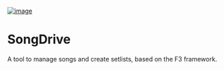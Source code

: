 [![image](https://user-images.githubusercontent.com/5441654/53165255-83abf600-35d2-11e9-91c7-d4c748dfce0f.png)](https://github.com/devmount/SongDrive)

# SongDrive

A tool to manage songs and create setlists, based on the F3 framework.
